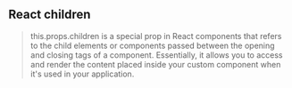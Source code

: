 ## React children

> this.props.children is a special prop in React components that refers to the child elements or components passed between the opening and closing tags of a component. Essentially, it allows you to access and render the content placed inside your custom component when it's used in your application.